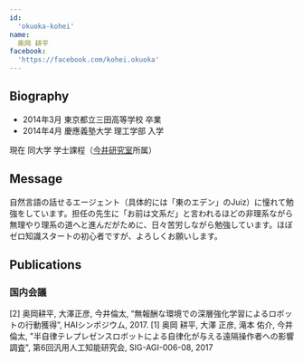 ```yaml
---
id:
  'okuoka-kohei'
name:
  奥岡 耕平
facebook:
  'https://facebook.com/kohei.okuoka'
---
```


## Biography
- 2014年3月 東京都立三田高等学校 卒業
- 2014年4月 慶應義塾大学 理工学部 入学

現在 同大学 学士課程（[今井研究室](http://www.ailab.ics.keio.ac.jp/)所属）

## Message
自然言語の話せるエージェント（具体的には「東のエデン」のJuiz）に憧れて勉強をしています。担任の先生に「お前は文系だ」と言われるほどの非理系ながら無理やり理系の道へと進んだがために、日々苦労しながら勉強しています。ほぼゼロ知識スタートの初心者ですが、よろしくお願いします。


## Publications

### 国内会議

[2] 奥岡耕平, 大澤正彦, 今井倫太, “無報酬な環境での深層強化学習によるロボットの行動獲得”, HAIシンポジウム, 2017.
[1] 奥岡 耕平, 大澤 正彦, 滝本 佑介, 今井 倫太, "半自律テレプレゼンスロボットによる自律化が与える遠隔操作者への影響調査", 第6回汎用人工知能研究会, SIG-AGI-006-08, 2017
